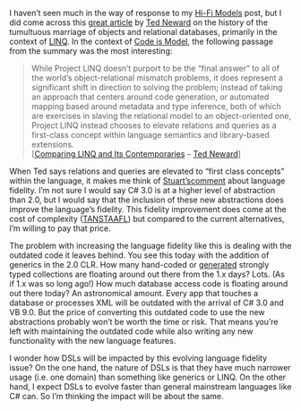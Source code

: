 I haven’t seen much in the way of response to my [Hi-Fi
Models](http://devhawk.net/2006/01/03/HiFi+Models.aspx) post, but I did
come across this [great
article](http://msdn.microsoft.com/netframework/default.aspx?pull=/library/en-us/dndotnet/html/linqcomparisons.asp)
by [Ted Neward](http://blogs.tedneward.com/) on the history of the
tumultuous marriage of objects and relational databases, primarily in
the context of
[LINQ](http://msdn.microsoft.com/netframework/future/linq/default.aspx).
In the context of [Code is
Model](http://devhawk.net/2005/10/05/Code+Is+Model.aspx), the following
passage from the summary was the most interesting:

> While Project LINQ doesn’t purport to be the “final answer” to all of
> the world’s object-relational mismatch problems, it does represent a
> significant shift in direction to solving the problem; instead of
> taking an approach that centers around code generation, or automated
> mapping based around metadata and type inference, both of which are
> exercises in slaving the relational model to an object-oriented one,
> Project LINQ instead chooses to elevate relations and queries as a
> first-class concept within language semantics and library-based
> extensions.\
> [[Comparing LINQ and Its
> Contemporaries](http://msdn.microsoft.com/netframework/default.aspx?pull=/library/en-us/dndotnet/html/linqcomparisons.asp)
> – [Ted Neward](http://blogs.tedneward.com/)]

When Ted says relations and queries are elevated to “first class
concepts” within the language, it makes me think of
[Stuart’s](http://blogs.msdn.com/stuart_kent/)[comment](http://blogs.msdn.com/stuart_kent/archive/2005/12/22/506687.aspx)
about language fidelity. I’m not sure I would say C\# 3.0 is at a higher
level of abstraction than 2.0, but I would say that the inclusion of
these new abstractions does improve the language’s fidelity. This
fidelity improvement does come at the cost of complexity
([TANSTAAFL](http://en.wikipedia.org/wiki/TANSTAAFL)) but compared to
the current alternatives, I’m willing to pay that price.

The problem with increasing the language fidelity like this is dealing
with the outdated code it leaves behind. You see this today with the
addition of generics in the 2.0 CLR. How many hand-coded or
[generated](http://www.sellsbrothers.com/tools/#collectionGen) strongly
typed collections are floating around out there from the 1.x days? Lots.
(As if 1.x was so long ago!) How much database access code is floating
around out there today? An astronomical amount. Every app that touches a
database or processes XML will be outdated with the arrival of C\# 3.0
and VB 9.0. But the price of converting this outdated code to use the
new abstractions probably won’t be worth the time or risk. That means
you’re left with maintaining the outdated code while also writing any
new functionality with the new language features.

I wonder how DSLs will be impacted by this evolving language fidelity
issue? On the one hand, the nature of DSLs is that they have much
narrower usage (i.e. one domain) than something like generics or LINQ.
On the other hand, I expect DSLs to evolve faster than general
mainstream languages like C\# can. So I’m thinking the impact will be
about the same.
